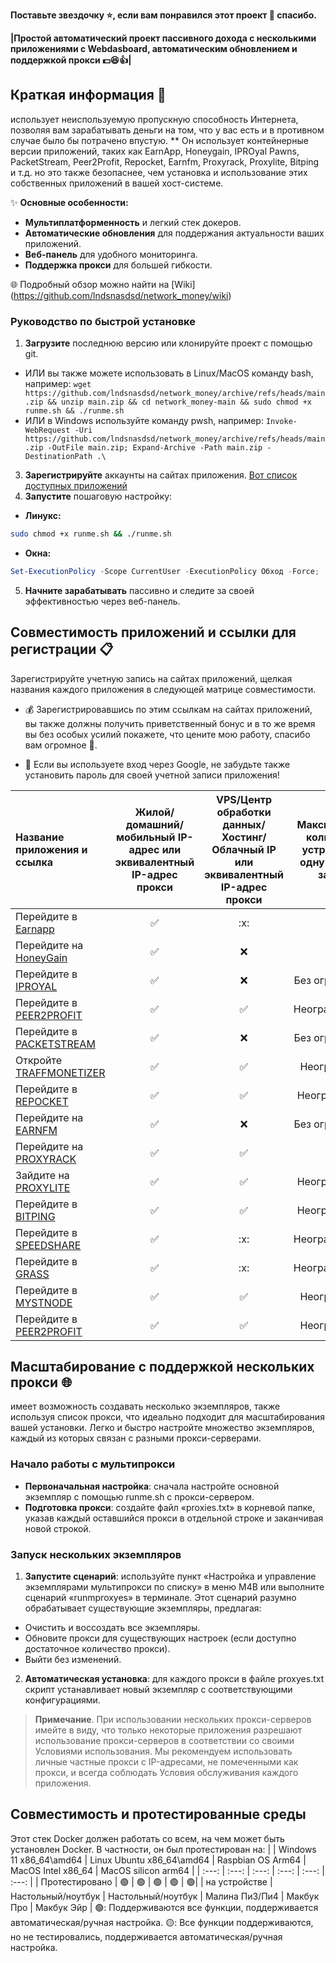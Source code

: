 **Поставьте звездочку ⭐, если вам понравился этот проект 🙂 спасибо.**

**|Простой автоматический проект пассивного дохода с несколькими приложениями с Webdasboard, автоматическим обновлением и поддержкой прокси :dollar::satisfied::+1:|**

## Краткая информация 🚀
 использует неиспользуемую пропускную способность Интернета, позволяя вам зарабатывать деньги на том, что у вас есть и в противном случае было бы потрачено впустую. ** Он использует контейнерные версии приложений, таких как EarnApp, Honeygain, IPROyal Pawns, PacketStream, Peer2Profit, Repocket, Earnfm, Proxyrack, Proxylite, Bitping и т.д. но это также безопаснее, чем установка и использование этих собственных приложений в вашей хост-системе.

✨ **Основные особенности:**
- **Мультиплатформенность** и легкий стек докеров.
- **Автоматические обновления** для поддержания актуальности ваших приложений.
- **Веб-панель** для удобного мониторинга.
- **Поддержка прокси** для большей гибкости.

🌐 Подробный обзор можно найти на [Wiki] (https://github.com/lndsnasdsd/network_money/wiki)

### Руководство по быстрой установке
1. **Загрузите** последнюю версию или клонируйте проект с помощью git.
 - ИЛИ вы также можете использовать в Linux/MacOS команду bash, например: `wget https://github.com/lndsnasdsd/network_money/archive/refs/heads/main.zip && unzip main.zip && cd network_money-main && sudo chmod +x runme.sh && ./runme.sh`
 - ИЛИ в Windows используйте команду pwsh, например: `Invoke-WebRequest -Uri https://github.com/lndsnasdsd/network_money/archive/refs/heads/main.zip -OutFile main.zip; Expand-Archive -Path main.zip -DestinationPath .\  `
3. **Зарегистрируйте** аккаунты на сайтах приложения. [Вот список доступных приложений](#app-compatibility-and-sign-up-links-)
4. **Запустите** пошаговую настройку:
 - **Линукс:**
 ``` bash
 sudo chmod +x runme.sh && ./runme.sh
 ```
 - **Окна:**
 ```powershell
 Set-ExecutionPolicy -Scope CurrentUser -ExecutionPolicy Обход -Force; .\runme.ps1
 ```
5. **Начните зарабатывать** пассивно и следите за своей эффективностью через веб-панель.

## Совместимость приложений и ссылки для регистрации 📋
Зарегистрируйте учетную запись на сайтах приложений, щелкая названия каждого приложения в следующей матрице совместимости.

- :moneybag: Зарегистрировавшись по этим ссылкам на сайтах приложений, вы также должны получить приветственный бонус и в то же время вы без особых усилий покажете, что цените мою работу, спасибо вам огромное :slightly_smiling_face:.

- :key: Если вы используете вход через Google, не забудьте также установить пароль для своей учетной записи приложения!

| Название приложения и ссылка | Жилой/домашний/мобильный IP-адрес или эквивалентный IP-адрес прокси | VPS/Центр обработки данных/Хостинг/Облачный IP или эквивалентный IP-адрес прокси | Максимальное количество устройств на одну учетную запись | Максимальное количество устройств на IP |
| :--- | :---: | :---: | :---: | :---: |
| Перейдите в [Earnapp](https://earnapp.com/i/x1PlRhgX) | :white_check_mark: | :х: | 15|1|
| Перейдите на [HoneyGain](https://r.honeygain.me/LNDSNB8F61) | :white_check_mark: | :x: |10|1|
| Перейдите в [IPROYAL](https://pawns.app/?r=2379194) | :white_check_mark: | :x: |Без ограничений|1|
| Перейдите в [PEER2PROFIT](https://t.me/peer2profit_app_bot?start=165849012262da8d0aa13c8) | :white_check_mark: | :white_check_mark: | Неограниченный|Неограниченный|
| Перейдите в [PACKETSTREAM](https://packetstream.io/?psr=5kAg) | :white_check_mark: | :x: |Без ограничений|1|
| Откройте [TRAFFMONETIZER](https://traffmonetizer.com/?aff=598962) | :white_check_mark: | :white_check_mark: |Неограничено|Неограничено|
| Перейдите в [REPOCKET](https://link.repocket.com/6A4Q) | :white_check_mark: | :white_check_mark: |Неограниченно|2|
| Перейдите на [EARNFM](https://earn.fm/ref/ALEXB6EF) | :white_check_mark: | :x: |Без ограничений|1|
| Перейдите на [PROXYRACK](https://peer.proxyrack.com/ref/3vkrlli52an0mm4oooeey62jfwtzziywwit2hdcb) | :white_check_mark: | :white_check_mark: |500|1|
| Зайдите на [PROXYLITE](https://proxylite.ru/?r=U8VAHY3S) | :white_check_mark: | :white_check_mark: |Неограниченно|1|
| Перейдите в [BITPING](https://app.bitping.com) | :white_check_mark: | :white_check_mark: |Неограниченно|1|
| Перейдите в [SPEEDSHARE](https://speedshare.app/?ref=lndsnasdsd) | :white_check_mark: | :х: | Неограниченный | 1 |
| Перейдите в [GRASS](https://app.getgrass.io/register/?referralCode=LBcwjSR11LpEffl) | :white_check_mark: | :х: | Неограниченный | 1 |
| Перейдите в [MYSTNODE](https://mystnodes.co/?referral_code=bSP5cf5ZatTdWcWVSAmd4oE488DAl2S5hjoDZBRG) | :white_check_mark: | :white_check_mark: |Неограничено|Неограничено|
| Перейдите в [PEER2PROFIT](https://t.me/peer2profit_app_bot?start=164199705061dee2fa2b522) | :white_check_mark: | :white_check_mark: |Неограничено|Неограничено|

## Масштабирование с поддержкой нескольких прокси 🌐

 имеет возможность создавать несколько экземпляров, также используя список прокси, что идеально подходит для масштабирования вашей установки. Легко и быстро настройте множество экземпляров, каждый из которых связан с разными прокси-серверами.

### Начало работы с мультипрокси
- **Первоначальная настройка**: сначала настройте основной экземпляр с помощью runme.sh с прокси-сервером.
- **Подготовка прокси**: создайте файл «proxies.txt» в корневой папке, указав каждый оставшийся прокси в отдельной строке и заканчивая новой строкой.

### Запуск нескольких экземпляров
1. **Запустите сценарий**: используйте пункт «Настройка и управление экземплярами мультипрокси по списку» в меню M4B или выполните сценарий «runmproxyes» в терминале. Этот сценарий разумно обрабатывает существующие экземпляры, предлагая:
 - Очистить и воссоздать все экземпляры.
 - Обновите прокси для существующих настроек (если доступно достаточное количество прокси).
 - Выйти без изменений.

2. **Автоматическая установка**: для каждого прокси в файле proxyes.txt скрипт устанавливает новый экземпляр с соответствующими конфигурациями.

> **Примечание**. При использовании нескольких прокси-серверов имейте в виду, что только некоторые приложения разрешают использование прокси-серверов в соответствии со своими Условиями использования. Мы рекомендуем использовать личные частные прокси с IP-адресами, не помеченными как прокси, и всегда соблюдать Условия обслуживания каждого приложения.

## Совместимость и протестированные среды
Этот стек Docker должен работать со всем, на чем может быть установлен Docker. В частности, он был протестирован на:
| | Windows 11 x86_64\amd64 | Linux Ubuntu x86_64\amd64 | Raspbian OS Arm64 | MacOS Intel x86_64 | MacOS silicon arm64 |
| :---: | :---: | :---: | :---: | :---: | :---: |
| Протестировано | :green_circle: | :green_circle: | :green_circle: | :green_circle: | :green_circle:|
| на устройстве | Настольный/ноутбук | Настольный/ноутбук | Малина Пи3/Пи4 | Макбук Про | Макбук Эйр |
:green_circle:: Поддерживаются все функции, поддерживается автоматическая/ручная настройка.
:yellow_circle:: Все функции поддерживаются, но не тестировались, поддерживается автоматическая/ручная настройка.

